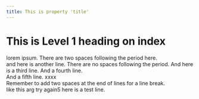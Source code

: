 ```yaml
---
title: This is property 'title'
---
```

# This is Level 1 heading on index

lorem ipsum. There are two spaces following the period here.    
and here is another line. There are no spaces following the period.
And here is a third line.
And a fourth line.  
And a fifth line. xxxx  
Remember to add two spaces at the end of lines for a line break.  
like this  arg try again5
here is a test line.  

